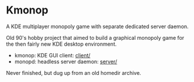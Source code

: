 # Kmonop

A KDE multiplayer monopoly game with separate dedicated server daemon.

Old 90's hobby project that aimed to build a graphical monopoly game for the
then fairly new KDE desktop environment.

* kmonop: KDE GUI client: [client/](client/)
* monopd: headless server daemon: [server/](server/)

Never finished, but dug up from an old homedir archive.
